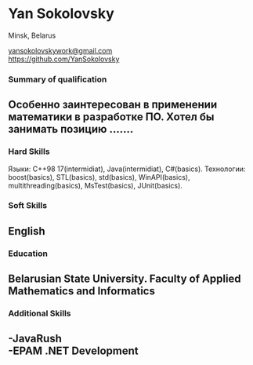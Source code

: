 # Yan Sokolovsky #

Minsk, Belarus

yansokolovskywork@gmail.com      
https://github.com/YanSokolovsky

### Summary of qualification ###

Особенно заинтересован в применении математики в разработке ПО.  Хотел бы занимать позицию ……. 
-------------------------------------------------------------------------------------------------------------------------------------
### Hard Skills ###

Языки: C++98 17(intermidiat), Java(intermidiat), C#(basics).
Технологии: boost(basics), STL(basics), std(basics), WinAPI(basics), multithreading(basics), MsTest(basics), JUnit(basics).
### Soft Skills ###

English
------------------------------------------------------------------------------------------------------------------------------------
### Education ###

Belarusian State University. Faculty of Applied Mathematics and Informatics
------------------------------------------------------------------------------------------------------------------------------------
### Additional Skills ###

-JavaRush               
-EPAM .NET Development
-------------------------------------------------------------------------------------------------------------------------------------




